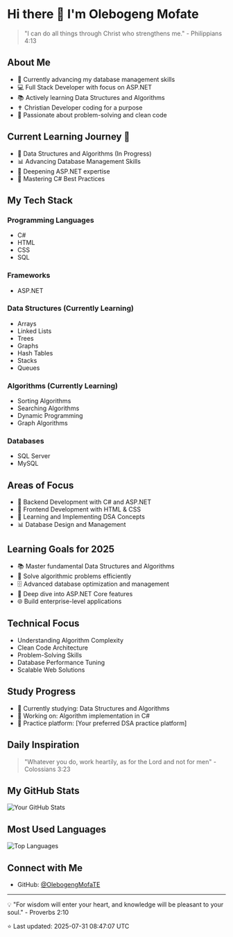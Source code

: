 # Hi there 👋 I'm Olebogeng Mofate

> "I can do all things through Christ who strengthens me." - Philippians 4:13

## About Me
- 🌱 Currently advancing my database management skills
- 💻 Full Stack Developer with focus on ASP.NET
- 📚 Actively learning Data Structures and Algorithms
- ✝️ Christian Developer coding for a purpose
- 🎯 Passionate about problem-solving and clean code

## Current Learning Journey 🎯
- 🧮 Data Structures and Algorithms (In Progress)
- 📊 Advancing Database Management Skills
- 🔄 Deepening ASP.NET expertise
- 🎯 Mastering C# Best Practices

## My Tech Stack

### Programming Languages
- C#
- HTML
- CSS
- SQL

### Frameworks
- ASP.NET

### Data Structures (Currently Learning)
- Arrays
- Linked Lists
- Trees
- Graphs
- Hash Tables
- Stacks
- Queues

### Algorithms (Currently Learning)
- Sorting Algorithms
- Searching Algorithms
- Dynamic Programming
- Graph Algorithms

### Databases
- SQL Server
- MySQL

## Areas of Focus
- 🎯 Backend Development with C# and ASP.NET
- 🎨 Frontend Development with HTML & CSS
- 🧮 Learning and Implementing DSA Concepts
- 📊 Database Design and Management

## Learning Goals for 2025
- 📚 Master fundamental Data Structures and Algorithms
- 🧠 Solve algorithmic problems efficiently
- 🗄️ Advanced database optimization and management
- 🔄 Deep dive into ASP.NET Core features
- 🌐 Build enterprise-level applications

## Technical Focus
- Understanding Algorithm Complexity
- Clean Code Architecture
- Problem-Solving Skills
- Database Performance Tuning
- Scalable Web Solutions

## Study Progress
- 📖 Currently studying: Data Structures and Algorithms
- 🎯 Working on: Algorithm implementation in C#
- 📝 Practice platform: [Your preferred DSA practice platform]

## Daily Inspiration
> "Whatever you do, work heartily, as for the Lord and not for men" - Colossians 3:23

## My GitHub Stats
![Your GitHub Stats](https://github-readme-stats.vercel.app/api?username=OlebogengMofaTE&show_icons=true&theme=dark)

## Most Used Languages
![Top Languages](https://github-readme-stats.vercel.app/api/top-langs/?username=OlebogengMofaTE&layout=compact&theme=dark)

## Connect with Me
- GitHub: [@OlebogengMofaTE](https://github.com/OlebogengMofaTE)
<!-- Add your professional social media links here -->

---

💡 "For wisdom will enter your heart, and knowledge will be pleasant to your soul." - Proverbs 2:10

⭐️ Last updated: 2025-07-31 08:47:07 UTC
